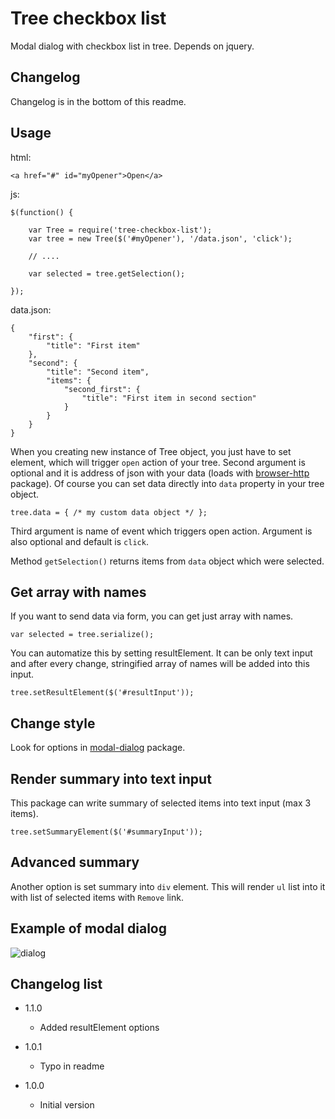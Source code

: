 # Tree checkbox list

Modal dialog with checkbox list in tree.
Depends on jquery.

## Changelog

Changelog is in the bottom of this readme.

## Usage

html:
```
<a href="#" id="myOpener">Open</a>
```

js:
```
$(function() {

	var Tree = require('tree-checkbox-list');
	var tree = new Tree($('#myOpener'), '/data.json', 'click');

	// ....

	var selected = tree.getSelection();

});
```

data.json:
```
{
	"first": {
		"title": "First item"
	},
	"second": {
		"title": "Second item",
		"items": {
			"second_first": {
				"title": "First item in second section"
			}
		}
	}
}
```

When you creating new instance of Tree object, you just have to set element, which will trigger `open` action of your tree.
Second argument is optional and it is address of json with your data (loads with [browser-http](https://npmjs.org/package/browser-http) package).
Of course you can set data directly into `data` property in your tree object.

```
tree.data = { /* my custom data object */ };
```

Third argument is name of event which triggers open action. Argument is also optional and default is `click`.

Method `getSelection()` returns items from `data` object which were selected.

## Get array with names

If you want to send data via form, you can get just array with names.

```
var selected = tree.serialize();
```

You can automatize this by setting resultElement. It can be only text input and after every change, stringified array
of names will be added into this input.

```
tree.setResultElement($('#resultInput'));
```

## Change style

Look for options in [modal-dialog](https://npmjs.org/package/modal-dialog) package.

## Render summary into text input

This package can write summary of selected items into text input (max 3 items).

```
tree.setSummaryElement($('#summaryInput'));
```

## Advanced summary

Another option is set summary into `div` element. This will render `ul` list into it with list of selected items with
`Remove` link.

## Example of modal dialog

![dialog](https://raw.github.com/sakren/node-tree-checkbox-list/master/example.png)

## Changelog list

* 1.1.0
	+ Added resultElement options

* 1.0.1
	+ Typo in readme

* 1.0.0
	+ Initial version